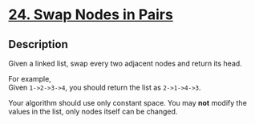 # [24. Swap Nodes in Pairs](https://leetcode.com/problems/swap-nodes-in-pairs/#/description)

## Description

Given a linked list, swap every two adjacent nodes and return its head.

For example,    
Given `1->2->3->4`, you should return the list as `2->1->4->3`.

Your algorithm should use only constant space. You may **not** modify the values in the list, only nodes itself can be changed.
